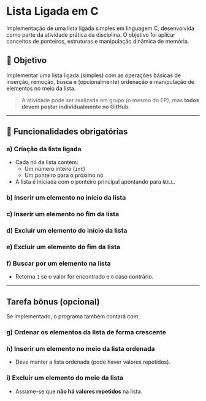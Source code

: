 # Lista Ligada em C

Implementação de uma lista ligada simples em linguagem C, desenvolvida como parte da atividade prática da disciplina. O objetivo foi aplicar conceitos de ponteiros, estruturas e manipulação dinâmica de memória.

## 🧠 Objetivo

Implementar uma lista ligada (simples) com as operações básicas de inserção, remoção, busca e (opcionalmente) ordenação e manipulação de elementos no meio da lista.

> A atividade pode ser realizada em grupo (o mesmo do EP), mas **todos devem postar individualmente no GitHub**.

---

## 📌 Funcionalidades obrigatórias

###  a) Criação da lista ligada
- Cada nó da lista contém:
  - Um número inteiro (`int`)
  - Um ponteiro para o próximo nó
- A lista é iniciada com o ponteiro principal apontando para `NULL`.

###  b) Inserir um elemento no **início** da lista

###  c) Inserir um elemento no **fim** da lista

###  d) Excluir um elemento do **início** da lista

###  e) Excluir um elemento do **fim** da lista

###  f) Buscar por um elemento na lista
- Retorna `1` se o valor for encontrado e `0` caso contrário.

---

##  Tarefa bônus (opcional)

Se implementado, o programa também contará com:

###  g) Ordenar os elementos da lista de forma **crescente**

###  h) Inserir um elemento no **meio da lista ordenada**
- Deve manter a lista ordenada (pode haver valores repetidos).

###  i) Excluir um elemento do **meio da lista**
- Assume-se que **não há valores repetidos** na lista.

